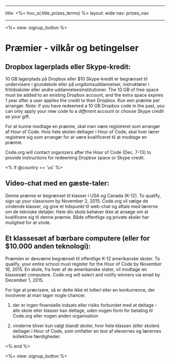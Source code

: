 * * *

title: <%= hoc_s(:title_prizes_terms) %> layout: wide nav: prizes_nav

* * *

<%= view :signup_button %>

# Præmier - vilkår og betingelser

## Dropbox lagerplads eller Skype-kredit:

10 GB lagerplads på Dropbox eller $10 Skype-kredit er begrænset til undervisere i grundskole eller på ungdomsuddannelser, instruktører i fritidsskoler eller andre uddannelsesinstitutioner. The 10 GB of free space must be added to an existing Dropbox account, and the extra space expires 1 year after a user applies the credit to their Dropbox. Kun een præmie per arrangør. Note: if you have redeemed a 10 GB Dropbox code in the past, you can only apply your new code to a *different* account or choose Skype credit as your gift.

For at kunne modtage en præmie, skal man være registreret som arrangør af Hour of Code. Hvis hele skolen deltager i Hour of Code, skal hver lærer registrere sig som arrangør for at være kvalificeret til at modtage en præmie.

Code.org will contact organizers after the Hour of Code (Dec. 7-13) to provide instructions for redeeming Dropbox space or Skype credit.

<% if @country == 'us' %>

## Video-chat med en gæste-taler:

Denne præmie er begrænset til klasser i USA og Canada (K-12). To qualify, sign up your classroom by November 2, 2015. Code.org vil vælge de vindende klasser, og give et tidspunkt til web-chat og aftale med lærerne om de tekniske detaljer. Hele din skole behøver ikke at ansøge om at kvalificere sig til denne præmie. Både offentlige og private skoler har mulighed for at vinde.

## Et klassesæt af bærbare computere (eller for $10.000 anden teknologi):

Præmien er desværre begrænset til offentlige K-12 amerikanske skoler. To qualify, your entire school must register for the Hour of Code by November 16, 2015. En skole, fra hver af de amerikanske stater, vil modtage en klassesæt computere. Code.org will select and notify winners via email by December 1, 2015.

For lige at præcisere, så er dette ikke et lotteri eller en konkurrence, der involverer at man tager nogle chancer.

1) der er ingen finansielle indsats eller risiko forbundet med at deltage - alle skole eller klasser kan deltage, uden nogen form for betaling til Code.org eller nogen anden organisation

2) vinderne bliver kun valgt blandt skoler, hvor hele klassen (eller skolen) deltager i Hour of Code, som omfatter en test af elevernes og lærernes kollektive færdigheder.

<% end %>

<%= view :signup_button %>